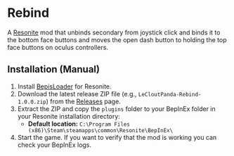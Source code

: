 # Rebind
A [Resonite](https://resonite.com/) mod that unbinds secondary from joystick click and binds it to the bottom face buttons and moves the open dash button to holding the top face buttons on oculus controllers.

## Installation (Manual)
1. Install [BepisLoader](https://github.com/ResoniteModding/BepisLoader) for Resonite.
2. Download the latest release ZIP file (e.g., `LeCloutPanda-Rebind-1.0.0.zip`) from the [Releases](https://github.com/LeCloutPanda/Rebind/releases) page.
3. Extract the ZIP and copy the `plugins` folder to your BepInEx folder in your Resonite installation directory:
   - **Default location:** `C:\Program Files (x86)\Steam\steamapps\common\Resonite\BepInEx\`
4. Start the game. If you want to verify that the mod is working you can check your BepInEx logs.